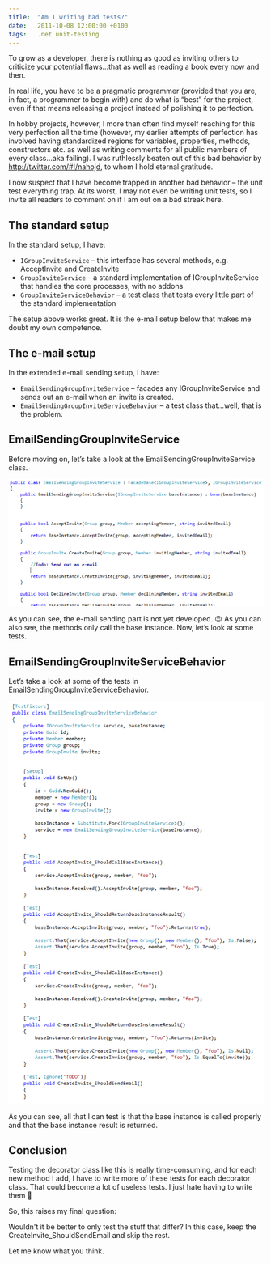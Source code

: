 ```yaml
---
title:  "Am I writing bad tests?"
date:   2011-10-08 12:00:00 +0100
tags: 	.net unit-testing
---
```



To grow as a developer, there is nothing as good as inviting others to criticize
your potential flaws...that as well as reading a book every now and then.

In real life, you have to be a pragmatic programmer (provided that you are, in
fact, a programmer to begin with) and do what is “best” for the project, even if
that means releasing a project instead of polishing it to perfection.

In hobby projects, however, I more than often find myself reaching for this very
perfection all the time (however, my earlier attempts of perfection has involved
having standardized regions for variables, properties, methods, constructors etc.
as well as writing comments for all public members of every class...aka failing).
I was ruthlessly beaten out of this bad behavior by http://twitter.com/#!/nahojd,
to whom I hold eternal gratitude.

I now suspect that I have become trapped in another bad behavior – the unit test
everything trap. At its worst, I may not even be writing unit tests, so I invite
all readers to comment on if I am out on a bad streak here.


## The standard setup

In the standard setup, I have:

- `IGroupInviteService` – this interface has several methods, e.g. AcceptInvite and CreateInvite
- `GroupInviteService` – a standard implementation of IGroupInviteService that handles the core processes, with no addons
- `GroupInviteServiceBehavior` – a test class that tests every little part of the standard implementation

The setup above works great. It is the e-mail setup below that makes me doubt my
own competence.


## The e-mail setup

In the extended e-mail sending setup, I have:

- `EmailSendingGroupInviteService` – facades any IGroupInviteService and sends out an e-mail when an invite is created.
- `EmailSendingGroupInviteServiceBehavior` – a test class that...well, that is the problem.


## EmailSendingGroupInviteService

Before moving on, let’s take a look at the EmailSendingGroupInviteService class.

![EmailSendingGroupInviteService](/assets/blog/2011-10-08-1.png "EmailSendingGroupInviteService")

As you can see, the e-mail sending part is not yet developed. 😉 As you can also
see, the methods only call the base instance. Now, let’s look at some tests.


## EmailSendingGroupInviteServiceBehavior

Let’s take a look at some of the tests in EmailSendingGroupInviteServiceBehavior.

![EmailSendingGroupInviteServiceBehavior](/assets/blog/2011-10-08-2.png "EmailSendingGroupInviteServiceBehavior")

As you can see, all that I can test is that the base instance is called properly
and that the base instance result is returned.


## Conclusion

Testing the decorator class like this is really time-consuming, and for each new
method I add, I have to write more of these tests for each decorator class. That
could become a lot of useless tests. I just hate having to write them 🙂

So, this raises my final question:

Wouldn't it be better to only test the stuff that differ? In this case, keep the
CreateInvite_ShouldSendEmail and skip the rest.

Let me know what you think.